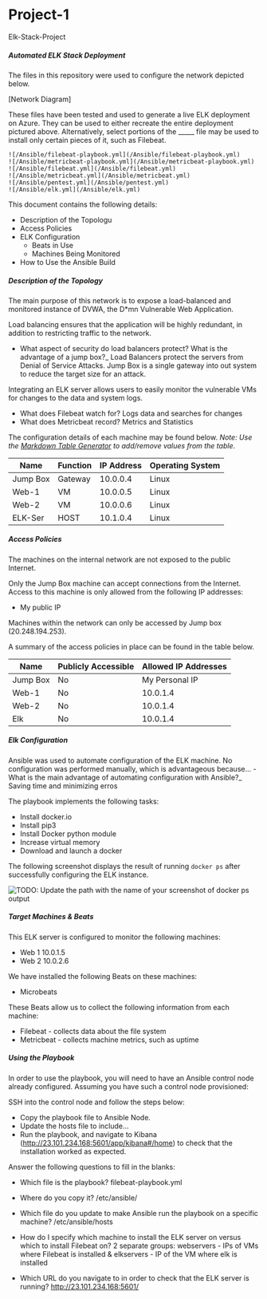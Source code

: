 # Project-1
Elk-Stack-Project
##### Automated ELK Stack Deployment #####

The files in this repository were used to configure the network depicted below.

[Network Diagram] 

These files have been tested and used to generate a live ELK deployment on Azure. They can be used to either recreate the entire deployment pictured above. Alternatively, select portions of the _____ file may be used to install only certain pieces of it, such as Filebeat.

	![/Ansible/filebeat-playbook.yml](/Ansible/filebeat-playbook.yml)
	![/Ansible/metricbeat-playbook.yml](/Ansible/metricbeat-playbook.yml)
	![/Ansible/filebeat.yml](/Ansible/filebeat.yml)
	![/Ansible/metricbeat.yml](/Ansible/metricbeat.yml)
	![/Ansible/pentest.yml](/Ansible/pentest.yml)
	![/Ansible/elk.yml](/Ansible/elk.yml)

This document contains the following details:
- Description of the Topologu
- Access Policies
- ELK Configuration
  - Beats in Use
  - Machines Being Monitored
- How to Use the Ansible Build


##### Description of the Topology #####

The main purpose of this network is to expose a load-balanced and monitored instance of DVWA, the D*mn Vulnerable Web Application.

Load balancing ensures that the application will be highly redundant, in addition to restricting traffic to the network.
- What aspect of security do load balancers protect? What is the advantage of a jump box?_
	Load Balancers protect the servers from Denial of Service Attacks. Jump Box is a single gateway into out system to reduce the target size for an attack.

Integrating an ELK server allows users to easily monitor the vulnerable VMs for changes to the data and system logs.
- What does Filebeat watch for? Logs data and searches for changes
- What does Metricbeat record? Metrics and Statistics

The configuration details of each machine may be found below.
_Note: Use the [Markdown Table Generator](http://www.tablesgenerator.com/markdown_tables) to add/remove values from the table_.

| Name     | Function | IP Address | Operating System |
|----------|----------|------------|------------------|
| Jump Box | Gateway  | 10.0.0.4   | Linux            |
| Web-1    | VM       | 10.0.0.5   | Linux            |
| Web-2    | VM       | 10.0.0.6   | Linux            |
| ELK-Ser  | HOST     | 10.1.0.4   | Linux            |

##### Access Policies ######

The machines on the internal network are not exposed to the public Internet. 

Only the Jump Box machine can accept connections from the Internet. Access to this machine is only allowed from the following IP addresses:
- My public IP
 
Machines within the network can only be accessed by Jump box (20.248.194.253).


A summary of the access policies in place can be found in the table below.

| Name     | Publicly Accessible | Allowed IP Addresses |
|----------|---------------------|----------------------|
| Jump Box | No                  | My Personal IP       |
| Web-1    | No                  | 10.0.1.4             |
| Web-2    | No                  | 10.0.1.4             |
| Elk      | No                  | 10.0.1.4             |

##### Elk Configuration #####

Ansible was used to automate configuration of the ELK machine. No configuration was performed manually, which is advantageous because...
-What is the main advantage of automating configuration with Ansible?_
Saving time and minimizing erros

The playbook implements the following tasks:
- Install docker.io
- Install pip3
- Install Docker python module
- Increase virtual memory
- Download and launch a docker

The following screenshot displays the result of running `docker ps` after successfully configuring the ELK instance.

![TODO: Update the path with the name of your screenshot of docker ps output](Images/docker_ps_output.png)

##### Target Machines & Beats #####
This ELK server is configured to monitor the following machines:
- Web 1 10.0.1.5
- Web 2 10.0.2.6

We have installed the following Beats on these machines:
- Microbeats

These Beats allow us to collect the following information from each machine:
- Filebeat - collects data about the file system
- Metricbeat - collects machine metrics, such as uptime

##### Using the Playbook #####
In order to use the playbook, you will need to have an Ansible control node already configured. Assuming you have such a control node provisioned: 

SSH into the control node and follow the steps below:
- Copy the playbook file to Ansible Node.
- Update the hosts file to include...
- Run the playbook, and navigate to Kibana (http://23.101.234.168:5601/app/kibana#/home) to check that the installation worked as expected.

Answer the following questions to fill in the blanks:
- Which file is the playbook? filebeat-playbook.yml
	
- Where do you copy it? /etc/ansible/

- Which file do you update to make Ansible run the playbook on a specific machine? /etc/ansible/hosts 

- How do I specify which machine to install the ELK server on versus which to install Filebeat on? 2 separate groups: webservers - IPs of VMs where Filebeat is installed & elkservers - IP of the VM where elk is installed

- Which URL do you navigate to in order to check that the ELK server is running?
	http://23.101.234.168:5601/
